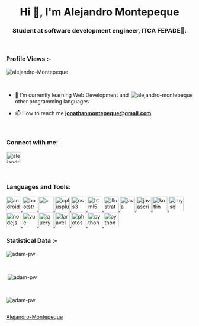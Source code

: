 <h1 align="center">Hi 👋, I'm Alejandro Montepeque</h1>
<h3 align="center">Student at software development engineer, ITCA FEPADE🌟.</h3>

<br>

<p align="right"> <h3>Profile Views :-</h3> <img src="https://komarev.com/ghpvc/?username=alejandro-montepeque&label=Profile%20views&color=0e75b6&style=flat"
    alt="alejandro-Montepeque" /> 
  </p>

<br>

<p><img align="right" src="https://github.com/Adam-pw/Adam-pw/blob/main/animation_500_kxa883sd.gif" alt="alejandro-montepeque" /></p>


- 🌱 I’m currently learning Web Development and other programming languages

- 📫 How to reach me **jonathanmontepeque@gmail.com**


<br>

<h3 align="left">Connect with me:</h3>
<p align="left">
  <a href="www.linkedin.com/in/alejandro-montepeque-24a61326a" target="blank"><img align="center"
      src="https://skillicons.dev/icons?i=linkedin" alt="alejandro-montepeque" height="30" width="40" /></a>
<!--   <a href="https://fb.com/adam pithen wala" target="blank"><img align="center"
      src="https://raw.githubusercontent.com/rahuldkjain/github-profile-readme-generator/master/src/images/icons/Social/facebook.svg"
      alt="adam pithen wala" height="30" width="40" /></a>
  <a href="https://instagram.com/_._.adam._" target="blank"><img align="center"
      src="https://raw.githubusercontent.com/rahuldkjain/github-profile-readme-generator/master/src/images/icons/Social/instagram.svg"
      alt="_._.adam._" height="30" width="40" /></a>
  <a href="https://www.hackerrank.com/adampithewan" target="blank"><img align="center"
      src="https://raw.githubusercontent.com/rahuldkjain/github-profile-readme-generator/master/src/images/icons/Social/hackerrank.svg"
      alt="adampithewan" height="30" width="40" /></a>
 <a href="https://twitter.com/adam_pithenwala" target="blank"><img align="center"
      src="https://raw.githubusercontent.com/rahuldkjain/github-profile-readme-generator/master/src/images/icons/Social/twitter.svg"
      alt="adampithewan" height="30" width="40" /></a> -->
</p>

<br>

<h3 align="left">Languages and Tools:</h3>
<p align="left"> 
   <!-- Android Studio --> <a href="https://developer.android.com" target="_blank" rel="noreferrer"> <img
      src="https://skillicons.dev/icons?i=androidstudio"
      alt="android" width="40" height="40" /> </a> 
   <!--Bootstrap  --> <a href="https://getbootstrap.com" target="_blank" rel="noreferrer">
    <img src="https://skillicons.dev/icons?i=bootstrap"
      alt="bootstrap" width="40" height="40" /> </a> 
  <!--c# --> <a href="https://learn.microsoft.com/en-us/dotnet/csharp/" target="_blank"
    rel="noreferrer"> <img src="https://skillicons.dev/icons?i=cs"
      alt="c" width="40" height="40" /> </a> 
  <!-- Alpine js  --><a href="https://alpinejs.dev/" target="_blank" rel="noreferrer">
    <img src="https://skillicons.dev/icons?i=alpinejs"
      alt="cplusplus" width="40" height="40" /> </a> 
  <!-- CSS  --> <a href="https://www.w3schools.com/css/" target="_blank"
    rel="noreferrer"> <img src="https://skillicons.dev/icons?i=css" alt="css3"
      width="40" height="40" /> </a> 
  <!--html  --> <a href="https://www.w3.org/html/" target="_blank" rel="noreferrer"> <img
      src="https://skillicons.dev/icons?i=html"
      alt="html5" width="40" height="40" /> </a> 
  <!--Ilustrador  --><a href="https://www.adobe.com/in/products/illustrator.html"
    target="_blank" rel="noreferrer"> <img src="https://skillicons.dev/icons?i=ai" alt="illustrator" width="40"
      height="40" /> </a> 
  <!-- Java --><a href="https://www.java.com" target="_blank" rel="noreferrer"> <img
      src="https://skillicons.dev/icons?i=java" alt="java" width="40"
      height="40" /> </a>
  <!--js  --><a href="https://developer.mozilla.org/en-US/docs/Web/JavaScript" target="_blank"
    rel="noreferrer"> <img src="https://skillicons.dev/icons?i=js"
      alt="javascript" width="40" height="40" /> </a>
  <!-- kotlin --><a href="https://kotlinlang.org" target="_blank" rel="noreferrer">
    <img src="https://skillicons.dev/icons?i=kotlin" alt="kotlin" width="40" height="40" />
  </a> 
  <!-- Mysql --><a href="https://www.mysql.com/" target="_blank" rel="noreferrer"> <img
      src="https://skillicons.dev/icons?i=mysql" alt="mysql" width="40" height="40" /> </a>
  <!-- node --><a href="https://nodejs.org" target="_blank" rel="noreferrer"> <img
      src="https://skillicons.dev/icons?i=nodejs"
      alt="nodejs" width="40" height="40" /> </a>
  <!-- vue --><a href="https://vuejs.org/" target="_blank" rel="noreferrer">
    <img src="https://skillicons.dev/icons?i=vue" alt="vue" width="40" height="40" /> </a>
  <!--  jquery --><a href="https://jquery.com/" target="_blank"
    rel="noreferrer"> <img src="https://skillicons.dev/icons?i=jquery" alt="jquery"
      width="40" height="40" /> </a> 
  <!--  laravel --><a href="https://laravel.com/" target="_blank"
    rel="noreferrer"> <img src="https://skillicons.dev/icons?i=laravel" alt="laravel"
      width="40" height="40" /> </a> 
  <!--  php --><a href="https://www.php.net/" target="_blank"
    rel="noreferrer"> <img src="https://skillicons.dev/icons?i=php" alt="photoshop"
      width="40" height="40" /> </a> 
  <!-- python --><a href="https://www.python.org" target="_blank" rel="noreferrer"> <img
      src="https://skillicons.dev/icons?i=py" alt="python"
      width="40" height="40" /> </a> 
  <!-- vite --><a href="https://vitejs.dev/" target="_blank" rel="noreferrer"> <img
      src="https://skillicons.dev/icons?i=vite" alt="python"
      width="40" height="40" /> </a> 

<br>

<h3>Statistical Data :-</h3>
<p><img align="center"
    src="https://github-readme-stats.vercel.app/api/top-langs?username=alejandro-montepeque&show_icons=true&locale=en&bg_color=0d1117&text_color=ffffff&layout=compact"
    alt="adam-pw" 
    bg_color=#808080/></p>

<br>

<p>&nbsp;<img align="center" src="https://github-readme-stats.vercel.app/api?username=alejandro-montepeque&show_icons=true&locale=en&bg_color=0d1117&text_color=ffffff&repo=convoychat"
    alt="adam-pw" /></p>

<br>

<p><img align="center" src="https://github-readme-streak-stats.herokuapp.com/?user=Adam-pw&theme=dark&background=0d1117&date_format=M%20j%5B%2C%20Y%5D" alt="adam-pw" /></p>
      
<p align="left"> <a href="https://twitter.com/" target="blank"><img
      src="https://img.shields.io/twitter/follow/?logo=twitter&style=for-the-badge" alt="" /></a> </p>

[Alejandro-Montepeque](https://github.com/Alejandro-Montepequee)
